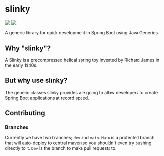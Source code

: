# slinky

<p align="center">

<a href="https://github.com/paulo-e/slinky/actions/workflows/codeql-analysis.yml"><img src="https://github.com/paulo-e/slinky/actions/workflows/codeql-analysis.yml/badge.svg"></a>
<a href="https://github.com/paulo-e/slinky/actions/workflows/main.yml"><img src="https://github.com/paulo-e/slinky/actions/workflows/main.yml/badge.svg"></a>

A generic library for quick development in Spring Boot using Java Generics.

</p>

## Why "slinky"?

A Slinky is a precompressed helical spring toy invented by Richard James in the early 1940s.

## But why use slinky?

The generic classes slinky provides are going to allow developers to create Spring Boot applications at record speed.

## Contributing

### Branches

Currently we have two branches; `dev` and `main`. `Main` is a protected branch that will auto-deploy to central maven so you shouldn't even try pushing directly to it. `Dev` is the branch to make pull requests to.